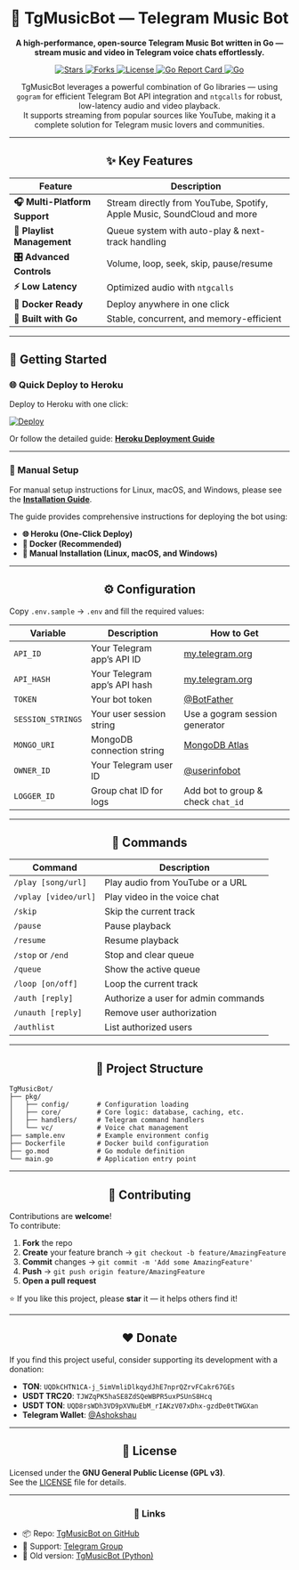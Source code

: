 <div align="center">

# 🎵 TgMusicBot — Telegram Music Bot

**A high-performance, open-source Telegram Music Bot written in Go — stream music and video in Telegram voice chats effortlessly.**

<p>
  <a href="https://https://github.com/iamnolimit/tggomusicbot/stargazers">
    <img src="https://img.shields.io/github/stars/AshokShau/TgMusicBot?style=for-the-badge&color=ffd700&logo=github" alt="Stars">
  </a>
  <a href="https://https://github.com/iamnolimit/tggomusicbot/network/members">
    <img src="https://img.shields.io/github/forks/AshokShau/TgMusicBot?style=for-the-badge&color=8a2be2&logo=github" alt="Forks">
  </a>
  <a href="https://https://github.com/iamnolimit/tggomusicbot/blob/main/LICENSE">
    <img src="https://img.shields.io/github/license/AshokShau/TgMusicBot?style=for-the-badge&color=4169e1" alt="License">
  </a>
  <a href="https://goreportcard.com/report/github.com/AshokShau/TgMusicBot">
    <img src="https://goreportcard.com/badge/github.com/AshokShau/TgMusicBot?style=for-the-badge" alt="Go Report Card">
  </a>
  <a href="https://go.dev/">
    <img src="https://img.shields.io/badge/Written%20in-Go-00ADD8?style=for-the-badge&logo=go" alt="Go">
  </a>
</p>

TgMusicBot leverages a powerful combination of Go libraries — using `gogram` for efficient Telegram Bot API integration and `ntgcalls` for robust, low-latency audio and video playback.  
It supports streaming from popular sources like YouTube, making it a complete solution for Telegram music lovers and communities.

</div>

---

<div align="center">

## ✨ Key Features

| Feature                       | Description                                                             |
|-------------------------------|-------------------------------------------------------------------------|
| **🎧 Multi-Platform Support** | Stream directly from YouTube, Spotify, Apple Music, SoundCloud and more |
| **📜 Playlist Management**    | Queue system with auto-play & next-track handling                       |
| **🎛️ Advanced Controls**     | Volume, loop, seek, skip, pause/resume                                  |
| **⚡ Low Latency**             | Optimized audio with `ntgcalls`                                         |
| **🐳 Docker Ready**           | Deploy anywhere in one click                                            |
| **🧠 Built with Go**          | Stable, concurrent, and memory-efficient                                |

</div>

---

## 🚀 Getting Started

### 🌐 Quick Deploy to Heroku

Deploy to Heroku with one click:

[![Deploy](https://www.herokucdn.com/deploy/button.svg)](https://heroku.com/deploy)

Or follow the detailed guide: **[Heroku Deployment Guide](HEROKU_DEPLOY.md)**

---

### 🔧 Manual Setup

For manual setup instructions for Linux, macOS, and Windows, please see the **[Installation Guide](docs/installation.md)**.

The guide provides comprehensive instructions for deploying the bot using:
- **🌐 Heroku (One-Click Deploy)**
- **🐳 Docker (Recommended)**
- **🔧 Manual Installation (Linux, macOS, and Windows)**

---

<div align="center">

## ⚙️ Configuration

</div>

Copy `.env.sample` → `.env` and fill the required values:

| Variable          | Description                  | How to Get                                      |
|-------------------|------------------------------|-------------------------------------------------|
| `API_ID`          | Your Telegram app’s API ID   | [my.telegram.org](https://my.telegram.org/apps) |
| `API_HASH`        | Your Telegram app’s API hash | [my.telegram.org](https://my.telegram.org/apps) |
| `TOKEN`           | Your bot token               | [@BotFather](https://t.me/BotFather)            |
| `SESSION_STRINGS` | Your user session string     | Use a gogram session generator                  |
| `MONGO_URI`       | MongoDB connection string    | [MongoDB Atlas](https://cloud.mongodb.com)      |
| `OWNER_ID`        | Your Telegram user ID        | [@userinfobot](https://t.me/userinfobot)        |
| `LOGGER_ID`       | Group chat ID for logs       | Add bot to group & check `chat_id`              |

---

<div align="center">

## 🤖 Commands

</div>

| Command              | Description                         |
|----------------------|-------------------------------------|
| `/play [song/url]`   | Play audio from YouTube or a URL    |
| `/vplay [video/url]` | Play video in the voice chat        |
| `/skip`              | Skip the current track              |
| `/pause`             | Pause playback                      |
| `/resume`            | Resume playback                     |
| `/stop` or `/end`    | Stop and clear queue                |
| `/queue`             | Show the active queue               |
| `/loop [on/off]`     | Loop the current track              |
| `/auth [reply]`      | Authorize a user for admin commands |
| `/unauth [reply]`    | Remove user authorization           |
| `/authlist`          | List authorized users               |

---

<div align="center">

## 🧩 Project Structure

</div>

```
TgMusicBot/
├── pkg/
│   ├── config/       # Configuration loading
│   ├── core/         # Core logic: database, caching, etc.
│   ├── handlers/     # Telegram command handlers
│   └── vc/           # Voice chat management
├── sample.env        # Example environment config
├── Dockerfile        # Docker build configuration
├── go.mod            # Go module definition
└── main.go           # Application entry point
```

---

<div align="center">

## 🤝 Contributing

</div>

Contributions are **welcome**!  
To contribute:

1. **Fork** the repo  
2. **Create** your feature branch → `git checkout -b feature/AmazingFeature`  
3. **Commit** changes → `git commit -m 'Add some AmazingFeature'`  
4. **Push** → `git push origin feature/AmazingFeature`  
5. **Open a pull request**

⭐ If you like this project, please **star** it — it helps others find it!

---

<div align="center">

## ❤️ Donate

</div>

If you find this project useful, consider supporting its development with a donation:

- **TON**: `UQDkCHTN1CA-j_5imVmliDlkqydJhE7nprQZrvFCakr67GEs`
- **USDT TRC20**: `TJWZqPK5haSE8ZdSQeWBPR5uxPSUnS8Hcq`
- **USDT TON**: `UQD8rsWDh3VD9pXVNuEbM_rIAKzV07xDhx-gzdDe0tTWGXan`
- **Telegram Wallet**: [@Ashokshau](https://t.me/Ashokshau)

---

<div align="center">

## 📜 License

</div>

Licensed under the **GNU General Public License (GPL v3)**.  
See the [LICENSE](LICENSE) file for details.

---

<div align="center">

### 💬 Links

</div>

- 📦 Repo: [TgMusicBot on GitHub](https://github.com/AshokShau/TgMusicBot)
- 💬 Support: [Telegram Group](https://t.me/FallenProjects)
- 🐍 Old version: [TgMusicBot (Python)](https://https://github.com/iamnolimit/tggomusicbot/tree/python)
